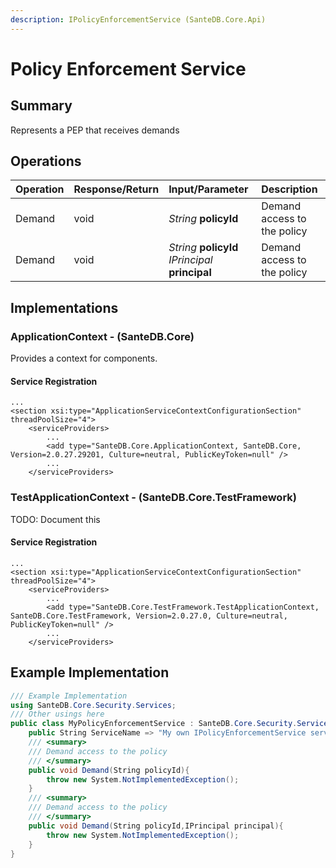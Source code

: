 ```yaml
---
description: IPolicyEnforcementService (SanteDB.Core.Api)
---
```


# Policy Enforcement Service

## Summary

Represents a PEP that receives demands

## Operations

| Operation | Response/Return | Input/Parameter | Description |
| :--- | :--- | :--- | :--- |
| Demand | void | _String_ **policyId** | Demand access to the policy |
| Demand | void | _String_ **policyId** _IPrincipal_ **principal** | Demand access to the policy |

## Implementations

### ApplicationContext - \(SanteDB.Core\)

Provides a context for components.

#### Service Registration

```markup
...
<section xsi:type="ApplicationServiceContextConfigurationSection" threadPoolSize="4">
    <serviceProviders>
        ...
        <add type="SanteDB.Core.ApplicationContext, SanteDB.Core, Version=2.0.27.29201, Culture=neutral, PublicKeyToken=null" />
        ...
    </serviceProviders>
```

### TestApplicationContext - \(SanteDB.Core.TestFramework\)

TODO: Document this

#### Service Registration

```markup
...
<section xsi:type="ApplicationServiceContextConfigurationSection" threadPoolSize="4">
    <serviceProviders>
        ...
        <add type="SanteDB.Core.TestFramework.TestApplicationContext, SanteDB.Core.TestFramework, Version=2.0.27.0, Culture=neutral, PublicKeyToken=null" />
        ...
    </serviceProviders>
```

## Example Implementation

```csharp
/// Example Implementation
using SanteDB.Core.Security.Services;
/// Other usings here
public class MyPolicyEnforcementService : SanteDB.Core.Security.Services.IPolicyEnforcementService { 
    public String ServiceName => "My own IPolicyEnforcementService service";
    /// <summary>
    /// Demand access to the policy
    /// </summary>
    public void Demand(String policyId){
        throw new System.NotImplementedException();
    }
    /// <summary>
    /// Demand access to the policy
    /// </summary>
    public void Demand(String policyId,IPrincipal principal){
        throw new System.NotImplementedException();
    }
}
```

